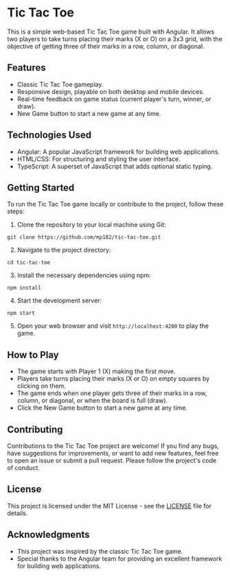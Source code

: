 # Tic Tac Toe

This is a simple web-based Tic Tac Toe game built with Angular. It allows two players to take turns placing their marks (X or O) on a 3x3 grid, with the objective of getting three of their marks in a row, column, or diagonal.

## Features

- Classic Tic Tac Toe gameplay.
- Responsive design, playable on both desktop and mobile devices.
- Real-time feedback on game status (current player's turn, winner, or draw).
- New Game button to start a new game at any time.

## Technologies Used

- Angular: A popular JavaScript framework for building web applications.
- HTML/CSS: For structuring and styling the user interface.
- TypeScript: A superset of JavaScript that adds optional static typing.

## Getting Started

To run the Tic Tac Toe game locally or contribute to the project, follow these steps:

1. Clone the repository to your local machine using Git:

```
git clone https://github.com/mp182/tic-tac-toe.git
```

2. Navigate to the project directory:

```
cd tic-tac-toe
```

3. Install the necessary dependencies using npm:

```
npm install
```

4. Start the development server:

```
npm start
```

5. Open your web browser and visit `http://localhost:4200` to play the game.

## How to Play

- The game starts with Player 1 (X) making the first move.
- Players take turns placing their marks (X or O) on empty squares by clicking on them.
- The game ends when one player gets three of their marks in a row, column, or diagonal, or when the board is full (draw).
- Click the New Game button to start a new game at any time.

## Contributing

Contributions to the Tic Tac Toe project are welcome! If you find any bugs, have suggestions for improvements, or want to add new features, feel free to open an issue or submit a pull request. Please follow the project's code of conduct.

## License

This project is licensed under the MIT License - see the [LICENSE](LICENSE) file for details.

## Acknowledgments

- This project was inspired by the classic Tic Tac Toe game.
- Special thanks to the Angular team for providing an excellent framework for building web applications.
